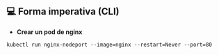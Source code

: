 ## 💻 Forma imperativa (CLI)

* **Crear un pod de nginx**

```
kubectl run nginx-nodeport --image=nginx --restart=Never --port=80
```